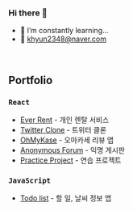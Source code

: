 ### Hi there 👋

- 🌱 I’m constantly learning...
- 📧 khyun2348@naver.com
<br>

## Portfolio
### `React`
- [Ever Rent](https://github.com/ever-rent/ever-rent-FE) - 개인 렌탈 서비스
- [Twitter Clone](https://github.com/kwakhyun/twitter-clone-FE) - 트위터 클론
- [OhMyKase](https://github.com/kwakhyun/oh-my-kase-FE) - 오마카세 리뷰 앱
- [Anonymous Forum](https://github.com/kwakhyun/everyone-bulletin-board) - 익명 게시판
- [Practice Project](https://github.com/kwakhyun/front-end-practice/tree/main/react) - 연습 프로젝트

### `JavaScript`
- [Todo list](https://github.com/kwakhyun/vanilla-todo-list) - 할 일, 날씨 정보 앱
